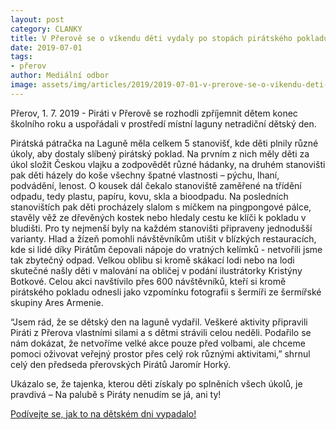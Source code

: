 ```yaml
---
layout: post
category: CLANKY
title: V Přerově se o víkendu děti vydaly po stopách pirátského pokladu
date: 2019-07-01
tags: 
- přerov
author: Mediální odbor
image: assets/img/articles/2019/2019-07-01-v-prerove-se-o-vikendu-deti-vydaly-po-stopach-piratskeho-pokladu.jpg  #751x422 pixelu
---
```

Přerov, 1. 7. 2019 - Piráti v Přerově se rozhodli zpříjemnit dětem konec školního roku a uspořádali v prostředí místní laguny netradiční dětský den.

Pirátská pátračka na Laguně měla celkem 5 stanovišť, kde děti plnily různé úkoly, aby dostaly slíbený pirátský poklad. Na prvním z nich měly děti za úkol složit Českou vlajku a zodpovědět různé hádanky, na druhém stanovišti pak děti házely do koše všechny špatné vlastnosti – pýchu, lhaní, podvádění, lenost. O kousek dál čekalo stanoviště zaměřené na třídění odpadu, tedy plastu, papíru, kovu, skla a bioodpadu. Na posledních stanovištích pak děti procházely slalom s míčkem na pingpongové pálce, stavěly věž ze dřevěných kostek nebo hledaly cestu ke klíči k pokladu v bludišti. Pro ty nejmenší byly na každém stanovišti připraveny jednodušší varianty. Hlad a žízeň pomohli návštěvníkům utišit v blízkých restauracích, kde si lidé díky Pirátům čepovali nápoje do vratných kelímků ­- netvořili jsme tak zbytečný odpad. Velkou oblibu si kromě skákací lodi nebo na lodi skutečné našly děti v malování na obličej v podání ilustrátorky Kristýny Botkové. Celou akci navštívilo přes 600 návštěvníků, kteří si kromě pirátského pokladu odnesli jako vzpomínku fotografii s šermíři ze šermířské skupiny Ares Armenie.

“Jsem rád, že se dětský den na laguně vydařil. Veškeré aktivity připravili Piráti z Přerova vlastními silami a s dětmi strávili celou neděli. Podařilo se nám dokázat, že netvoříme velké akce pouze před volbami, ale chceme pomoci oživovat veřejný prostor přes celý rok různými aktivitami,” shrnul celý den předseda přerovských Pirátů Jaromír Horký. 

Ukázalo se, že tajenka, kterou děti získaly po splněních všech úkolů, je pravdivá – Na palubě s Piráty nenudím se já, ani ty!

[Podívejte se, jak to na dětském dni vypadalo!](https://www.facebook.com/pg/Prerovsko/photos/?tab=album&album_id=2072374236197290)
